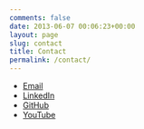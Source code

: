 ```yaml
---
comments: false
date: 2013-06-07 00:06:23+00:00
layout: page
slug: contact
title: Contact
permalink: /contact/
---
```


* [Email](mailto:petebachant@gmail.com)
* [LinkedIn](https://linkedin.com/in/petebachant)
* [GitHub](https://github.com/petebachant)
* [YouTube](https://youtube.com/bachantp)
